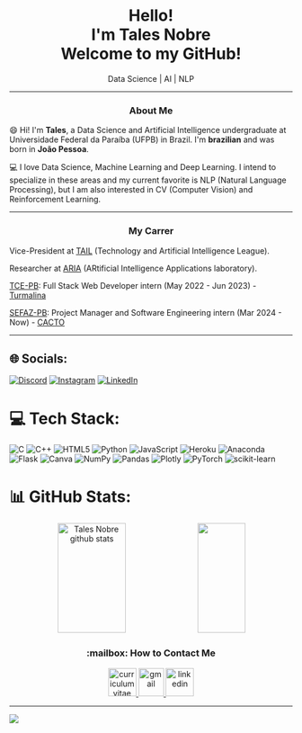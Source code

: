 <h1 align="center"/> Hello! <br> I'm Tales Nobre <br> Welcome to my GitHub! </h1>
<p align="center"/> Data Science | AI | NLP </p>
<hr>

<h3 align="center"/> About Me </h2>

<p align="left"/> 😄 Hi! I'm <b/>Tales</b>, a Data Science and Artificial Intelligence undergraduate at Universidade Federal da Paraíba (UFPB) in Brazil. 
I'm <b/>brazilian</b> and was born in <b/>João Pessoa</b>. </p>

<p align="left"/> 💻 I love Data Science, Machine Learning and Deep Learning. I intend to specialize in these areas and my current favorite is NLP (Natural Language Processing), but I am also interested in CV (Computer Vision) and Reinforcement Learning. </p>

<hr>

<h3 align="center"/> My Carrer </h3>

<p align="left"/> Vice-President at <a href="https://tail-tech.com/">TAIL<a> (Technology and Artificial Intelligence League). </p>
  
<p align="left"/>Researcher at <a href="https://aria.ci.ufpb.br/en/">ARIA<a> (ARtificial Intelligence Applications laboratory). </p>
  
<p align="left"/> <a href="https://tce.pb.gov.br/">TCE-PB<a>: Full Stack Web Developer intern (May 2022 - Jun 2023) - <a href="https://turmalina.tcepb.tc.br/turmalina/mapleaf">Turmalina<a> </p>

<p align="left"/> <a href="https://www.sefaz.pb.gov.br/">SEFAZ-PB<a>: Project Manager and Software Engineering intern (Mar 2024 - Now) - <a href="https://www.sefaz.pb.gov.br/announcements/14538-gerencia-de-fiscalizacao-de-mercadoria-em-transito-da-sefaz-pb-realiza-1-operacao-integrada-com-foco-nas-rodovias-do-brejo">CACTO<a> </p>
  
<hr>

## 🌐 Socials:
[![Discord](https://img.shields.io/badge/Discord-%237289DA.svg?logo=discord&logoColor=white)](htttps://discord.gg/Nobre#3114) [![Instagram](https://img.shields.io/badge/Instagram-%23E4405F.svg?logo=Instagram&logoColor=white)](https://instagram.com/talesnobre) [![LinkedIn](https://img.shields.io/badge/LinkedIn-%230077B5.svg?logo=linkedin&logoColor=white)](https://linkedin.com/in/talesnobre) 

# 💻 Tech Stack:
![C](https://img.shields.io/badge/c-%2300599C.svg?style=flat&logo=c&logoColor=white) ![C++](https://img.shields.io/badge/c++-%2300599C.svg?style=flat&logo=c%2B%2B&logoColor=white) ![HTML5](https://img.shields.io/badge/html5-%23E34F26.svg?style=flat&logo=html5&logoColor=white) ![Python](https://img.shields.io/badge/python-3670A0?style=flat&logo=python&logoColor=ffdd54) ![JavaScript](https://img.shields.io/badge/javascript-%23323330.svg?style=flat&logo=javascript&logoColor=%23F7DF1E) ![Heroku](https://img.shields.io/badge/heroku-%23430098.svg?style=flat&logo=heroku&logoColor=white) ![Anaconda](https://img.shields.io/badge/Anaconda-%2344A833.svg?style=flat&logo=anaconda&logoColor=white) ![Flask](https://img.shields.io/badge/flask-%23000.svg?style=flat&logo=flask&logoColor=white) ![Canva](https://img.shields.io/badge/Canva-%2300C4CC.svg?style=flat&logo=Canva&logoColor=white) ![NumPy](https://img.shields.io/badge/numpy-%23013243.svg?style=flat&logo=numpy&logoColor=white) ![Pandas](https://img.shields.io/badge/pandas-%23150458.svg?style=flat&logo=pandas&logoColor=white) ![Plotly](https://img.shields.io/badge/Plotly-%233F4F75.svg?style=flat&logo=plotly&logoColor=white) ![PyTorch](https://img.shields.io/badge/PyTorch-%23EE4C2C.svg?style=flat&logo=PyTorch&logoColor=white) ![scikit-learn](https://img.shields.io/badge/scikit--learn-%23F7931E.svg?style=flat&logo=scikit-learn&logoColor=white)
# 📊 GitHub Stats:
 <div align="center">  
  <img width="49%" height="195px" src="https://github-readme-stats-sigma-five.vercel.app/api?username=talesnobre&show_icons=true&count_private=true&hide_border=true&title_color=ff91a4&icon_color=ff91a4&text_color=c9d1d9&bg_color=0d1117" alt="Tales Nobre github stats" /> 
  <img width="41%" height="195px" src="https://github-readme-stats-sigma-five.vercel.app/api/top-langs/?username=talesnobre&layout=compact&hide_border=true&title_color=ff91a4&text_color=ff91a4&bg_color=0d1117" />
</div>

<h3 align="center"/> :mailbox: How to Contact Me </h3>

<p align="center"/>
<a href="https://www.canva.com/design/DAFzIIFA-zw/UkfIhqUPXLp3ta8KhWZ7Pw/view?utm_content=DAFzIIFA-zw&utm_campaign=designshare&utm_medium=link&utm_source=sharebutton" target="_blank" rel="noreferrer"/> <img src="https://www.svgrepo.com/show/281753/curriculum.svg" alt="curriculum vitae" width="50" height="50"/> </a>
<a href="https://mail.google.com/mail/?view=cm&fs=1&to=tales.nobre@academico.ufpb.br" target="_blank" rel="noreferrer"/> <img src="https://upload.wikimedia.org/wikipedia/commons/7/7e/Gmail_icon_%282020%29.svg" alt="gmail" width="45" height="50"/> </a> 
<a href="https://www.linkedin.com/in/talesnobre" target="_blank" rel="noreferrer"/> <img src="https://files.brandlogos.net/svg/PjKl3aKXeF/linkedin-logo-59098z38_brandlogos.net.svg" alt="linkedin" width="50" height="50" /> </a> 
</p>

---
[![](https://visitcount.itsvg.in/api?id=talesnobre&icon=6&color=4)](https://visitcount.itsvg.in)
